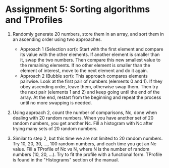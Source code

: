 # Assignment 5: Sorting algorithms and TProfiles

1. Randomly generate 20 numbers, store them in an array, and sort them in an ascending order using two approaches.
	- Approach 1 (Selection sort): Start with the first element and compare its value with the other elements. If another element is smaller than it, swap the two numbers. Then compare this new smallest value to the remaining elements. If no other element is smaller than the element of interest, move to the next element and do it again.
	- Approach 2 (Bubble sort): This approach compares elements pairwise. Look at the first pair of numbers (elements 0 and 1). If they obey ascending order, leave them, otherwise swap them. Then try the next pair (elements 1 and 2) and keep going until the end of the array. At the end, restart from the beginning and repeat the process until no more swapping is needed.

2. Using approach 2, count the number of comparisons, Nc, done when dealing with 20 random numbers. When you have another set of 20 random numbers, you get another Nc. Fill a histogram with Nc after trying many sets of 20 random numbers.

3. Similar to step 2, but this time we are not limited to 20 random numbers. Try 10, 20, 30, ..., 100 random numbers, and each time you get an Nc value. Fill a TProfile of Nc vs N, where N is the number of random numbers (10, 20, ...). Try to fit the profile with a functional form. TProfile is found in the "Histograms" section of the manual. 

